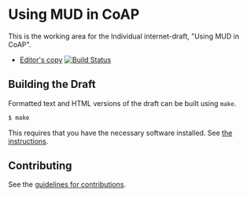 # Using MUD in CoAP

This is the working area for the Individual internet-draft, "Using MUD in CoAP".

* [Editor's copy](https://jaime.win/draft-coap-mud/#go.draft-coap-mud.html)  [![Build Status](https://travis-ci.org/jaimejim/draft-coap-mud.svg?branch=master)](https://travis-ci.org/jaimejim/draft-coap-mud)

## Building the Draft

Formatted text and HTML versions of the draft can be built using `make`.

```sh
$ make
```

This requires that you have the necessary software installed.  See [the
instructions](https://github.com/martinthomson/i-d-template/blob/master/doc/SETUP.md).

## Contributing

See the [guidelines for contributions](https://github.com/jaimejim/draft-coap-mud/blob/master/CONTRIBUTING.md).
